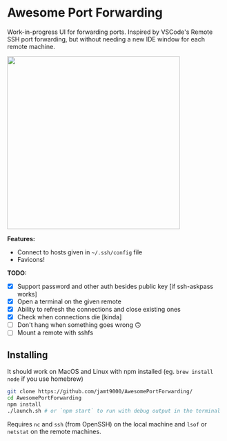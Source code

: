 # Awesome Port Forwarding

Work-in-progress UI for forwarding ports. Inspired by VSCode's Remote SSH port forwarding, but without needing a new IDE window for each remote machine.

<img src="https://i.imgur.com/7xIasX8.png" width=400>

**Features:**

* Connect to hosts given in `~/.ssh/config` file
* Favicons!

**TODO:**

- [x] Support password and other auth besides public key [if ssh-askpass works]
- [x] Open a terminal on the given remote
- [x] Ability to refresh the connections and close existing ones
- [x] Check when connections die [kinda]
- [ ] Don't hang when something goes wrong 🙃
- [ ] Mount a remote with sshfs

## Installing

It should work on MacOS and Linux with npm installed (eg. `brew install node` if you use homebrew)

```sh
git clone https://github.com/jamt9000/AwesomePortForwarding/
cd AwesomePortForwarding
npm install
./launch.sh # or `npm start` to run with debug output in the terminal
```

Requires `nc` and `ssh` (from OpenSSH) on the local machine and `lsof` or `netstat` on the remote machines.

